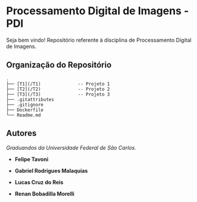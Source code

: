 # Processamento Digital de Imagens - PDI

Seja bem vindo! Repositório referente à disciplina de Processamento Digital de Imagens.

## Organização do Repositório

```
.
├── [T1](/T1)              -- Projeto 1
├── [T2](/T2)              -- Projeto 2
├── [T3](/T3)              -- Projeto 3
├── .gitattributes
├── .gitignore
├── Dockerfile
└── Readme.md
```

## Autores

*Graduandos da Universidade Federal de São Carlos.*

- **Felipe Tavoni**

- **Gabriel Rodrigues Malaquias**

- **Lucas Cruz do Reis**

- **Renan Bobadilla Morelli**